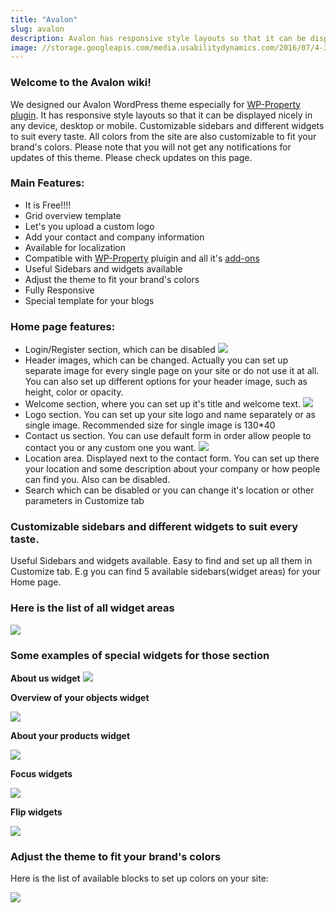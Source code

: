 ```yaml
---
title: "Avalon"
slug: avalon
description: Avalon has responsive style layouts so that it can be displayed nicely in any device, desktop or mobile. Customizable sidebars and different widgets to suit every taste. All colors from the site are also customizable to fit your brand’s colors.
image: //storage.googleapis.com/media.usabilitydynamics.com/2016/07/4-300x300.png
---
```


### Welcome to the Avalon wiki!

We designed our Avalon WordPress theme especially for [WP-Property plugin](https://www.usabilitydynamics.com/product/wp-property). It has responsive style layouts so that it can be displayed nicely in any device, desktop or mobile. Customizable sidebars and different widgets to suit every taste. All colors from the site are also customizable to fit your brand's colors. Please note that you will not get any notifications for updates of this theme. Please check updates on this page. 


### Main Features:

*   It is Free!!!!
*   Grid overview template
*   Let's you upload a custom logo
*   Add your contact and company information
*   Available for localization
*  Compatible with [WP-Property](https://www.usabilitydynamics.com/product/wp-property) pluigin and all it's [add-ons](https://www.usabilitydynamics.com/product/wp-property#addons)
*   Useful Sidebars and widgets available
*   Adjust the theme to fit your brand's colors
*   Fully Responsive
*   Special template for your blogs

### Home page features:

*   Login/Register section, which can be disabled
![](https://storage.googleapis.com/media.usabilitydynamics.com/2016/07/avalon-log-in.jpg)
*   Header images, which can be changed. Actually you can set up separate image for every single page on your site or do not use it at all. You can also set up different options for your header image, such as height, color or opacity.
*   Welcome section, where you can set up it's title and welcome text.
![](https://storage.googleapis.com/media.usabilitydynamics.com/2016/07/avalon.jpg)
*   Logo section. You can set up your site logo and name separately or as single image. Recommended size for single image is 130*40
*   Contact us section. You can use default form in order allow people to contact you or any custom one you want.
![](https://storage.googleapis.com/media.usabilitydynamics.com/2016/07/avalon-contact-us.jpg)
*   Location area. Displayed next to the contact form. You can set up there your location and some description about your company or how people can find you. Also can be disabled.
*   Search which can be disabled or you can change it's location or other parameters in Customize tab

### Customizable sidebars and different widgets to suit every taste.

Useful Sidebars and widgets available. Easy to find and set up all them in Customize tab. E.g you can find 5 available sidebars(widget areas) for your Home page.

### Here is the list of all widget areas

![](https://storage.googleapis.com/media.usabilitydynamics.com/2016/07/avalon-all-widget-areas.jpg)

### Some examples of special widgets for those section

**About us widget**
![](https://storage.googleapis.com/media.usabilitydynamics.com/2016/07/avalon-widgets.jpg)

**Overview of your objects widget**

![](https://storage.googleapis.com/media.usabilitydynamics.com/2016/07/avalon-widgets4.jpg)

**About your products widget**

![](https://storage.googleapis.com/media.usabilitydynamics.com/2016/07/avalon-widgets3.jpg)

**Focus widgets**

![](https://storage.googleapis.com/media.usabilitydynamics.com/2016/07/avalon-widgets2.jpg)

**Flip widgets**

![](https://storage.googleapis.com/media.usabilitydynamics.com/2016/07/avalon-widgets5.jpg)

### Adjust the theme to fit your brand's colors

Here is the list of available blocks to set up colors on your site:

![](https://storage.googleapis.com/media.usabilitydynamics.com/2017/11/ac356845-avalon-color-settings.png)